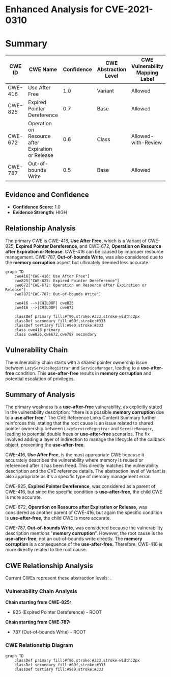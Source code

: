 # Enhanced Analysis for CVE-2021-0310

# Summary
| CWE ID | CWE Name | Confidence | CWE Abstraction Level | CWE Vulnerability Mapping Label | CWE-Vulnerability Mapping Notes |
|---|---|---|---|---|---|
| CWE-416 | Use After Free | 1.0 | Variant | Allowed | Primary CWE |
| CWE-825 | Expired Pointer Dereference | 0.7 | Base | Allowed | Secondary Candidate |
| CWE-672 | Operation on Resource after Expiration or Release | 0.6 | Class | Allowed-with-Review | Secondary Candidate |
| CWE-787 | Out-of-bounds Write | 0.5 | Base | Allowed | Secondary Candidate |

## Evidence and Confidence

*   **Confidence Score:** 1.0
*   **Evidence Strength:** HIGH

## Relationship Analysis
The primary CWE is CWE-416, **Use After Free**, which is a Variant of CWE-825, **Expired Pointer Dereference**, and CWE-672, **Operation on Resource after Expiration or Release**. CWE-416 can be caused by improper resource management. CWE-787, **Out-of-bounds Write**, was also considered due to the **memory corruption** aspect but ultimately deemed less accurate.

```mermaid
graph TD
    cwe416["CWE-416: Use After Free"]
    cwe825["CWE-825: Expired Pointer Dereference"]
    cwe672["CWE-672: Operation on Resource after Expiration or Release"]
    cwe787["CWE-787: Out-of-bounds Write"]
    
    cwe416 -->|CHILDOF| cwe825
    cwe416 -->|CHILDOF| cwe672

    classDef primary fill:#f96,stroke:#333,stroke-width:2px
    classDef secondary fill:#69f,stroke:#333
    classDef tertiary fill:#9e9,stroke:#333
    class cwe416 primary
    class cwe825,cwe672,cwe787 secondary
```

## Vulnerability Chain
The vulnerability chain starts with a shared pointer ownership issue between `LazyServiceRegistrar` and `ServiceManager`, leading to a **use-after-free** condition. This **use-after-free** results in **memory corruption** and potential escalation of privileges.

## Summary of Analysis
The primary weakness is a **use-after-free** vulnerability, as explicitly stated in the vulnerability description: "there is a possible **memory corruption** due to a **use after free**." The CVE Reference Links Content Summary further reinforces this, stating that the root cause is an issue related to shared pointer ownership between `LazyServiceRegistrar` and `ServiceManager`, leading to potential double frees or **use-after-free** scenarios. The fix involved adding a layer of indirection to manage the lifecycle of the callback object, preventing the **use-after-free**.

CWE-416, **Use After Free**, is the most appropriate CWE because it accurately describes the vulnerability where memory is reused or referenced after it has been freed. This directly matches the vulnerability description and the CVE reference details. The abstraction level of Variant is also appropriate as it's a specific type of memory management error.

CWE-825, **Expired Pointer Dereference**, was considered as a parent of CWE-416, but since the specific condition is **use-after-free**, the child CWE is more accurate.

CWE-672, **Operation on Resource after Expiration or Release**, was considered as another parent of CWE-416, but again the specific condition is **use-after-free**, the child CWE is more accurate.

CWE-787, **Out-of-bounds Write**, was considered because the vulnerability description mentions "**memory corruption**". However, the root cause is the **use-after-free**, not an out-of-bounds write directly. The **memory corruption** is a consequence of the **use-after-free**. Therefore, CWE-416 is more directly related to the root cause.


## CWE Relationship Analysis

Current CWEs represent these abstraction levels: .


### Vulnerability Chain Analysis

**Chain starting from CWE-825:**
- 825 (Expired Pointer Dereference) - ROOT


**Chain starting from CWE-787:**
- 787 (Out-of-bounds Write) - ROOT



### CWE Relationship Diagram

```mermaid
graph TD
    classDef primary fill:#f96,stroke:#333,stroke-width:2px
    classDef secondary fill:#69f,stroke:#333
    classDef tertiary fill:#9e9,stroke:#333
```
